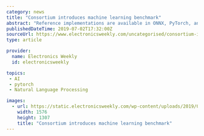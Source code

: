 ```yaml
---
category: news
title: "Consortium introduces machine learning benchmark"
abstract: "Reference implementations are available in ONNX, PyTorch, and TensorFlow frameworks. MLPerf was created in February 2018, by engineers and researchers from Baidu, Google, Harvard University, Stanford University, and the University of California Berkeley."
publishedDateTime: 2019-07-02T17:32:00Z
sourceUrl: https://www.electronicsweekly.com/uncategorised/consortium-introduces-machine-learning-benchmark-2019-07/
type: article

provider:
  name: Electronics Weekly
  id: electronicsweekly

topics:
 - AI
 - pytorch
 - Natural Language Processing

images:
  - url: https://static.electronicsweekly.com/wp-content/uploads/2019/07/02160941/digital-head.jpg
    width: 1576
    height: 1307
    title: "Consortium introduces machine learning benchmark"
---
```


